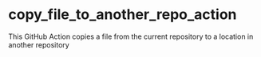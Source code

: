 # copy_file_to_another_repo_action
This GitHub Action copies a file from the current repository to a location in another repository

